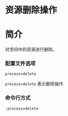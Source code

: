 # 资源删除操作

# 简介
对空间中的资源进行删除。

### 配置文件选项
```
process=delete
```
`process=delete` 表示删除操作  

### 命令行方式
```
-process=delete  
```
